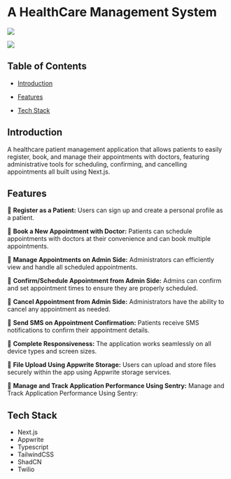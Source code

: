 # A HealthCare Management System

<div>
  <Image 
    src="./public/assets/images/carepulse-homepage.png"
  />

  <Image 
    src="./public/assets/images/carepulse-admin.png"
  />
</div>

## Table of Contents
- [Introduction](#introduction)

- [Features](#features)

- [Tech Stack](#tech-stack)

## Introduction
A healthcare patient management application that allows patients to easily register, book, and manage their appointments with doctors, featuring administrative tools for scheduling, confirming, and cancelling appointments all built using Next.js.

## Features
🚀 **Register as a Patient:** Users can sign up and create a personal profile as a patient.

🚀 **Book a New Appointment with Doctor:** Patients can schedule appointments with doctors at their convenience and can book multiple appointments.

🚀 **Manage Appointments on Admin Side:** Administrators can efficiently view and handle all scheduled appointments.

🚀 **Confirm/Schedule Appointment from Admin Side:** Admins can confirm and set appointment times to ensure they are properly scheduled.

🚀 **Cancel Appointment from Admin Side:** Administrators have the ability to cancel any appointment as needed.

🚀 **Send SMS on Appointment Confirmation:** Patients receive SMS notifications to confirm their appointment details.

🚀 **Complete Responsiveness:** The application works seamlessly on all device types and screen sizes.

🚀 **File Upload Using Appwrite Storage:** Users can upload and store files securely within the app using Appwrite storage services.

🚀 **Manage and Track Application Performance Using Sentry:** Manage and Track Application Performance Using Sentry:

## Tech Stack
- Next.js
- Appwrite
- Typescript
- TailwindCSS
- ShadCN
- Twilio

